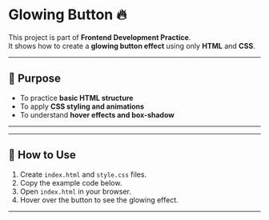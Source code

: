 # Glowing Button 🔥

This project is part of **Frontend Development Practice**.  
It shows how to create a **glowing button effect** using only **HTML** and **CSS**.

---

## 🎯 Purpose
- To practice **basic HTML structure**  
- To apply **CSS styling and animations**  
- To understand **hover effects and box-shadow**  

---

---

## 🚀 How to Use
1. Create `index.html` and `style.css` files.  
2. Copy the example code below.  
3. Open `index.html` in your browser.  
4. Hover over the button to see the glowing effect.  

---

